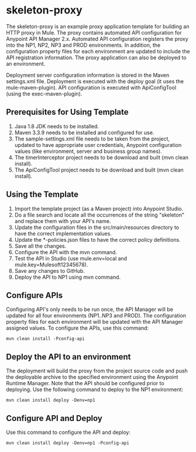 # skeleton-proxy
The skeleton-proxy is an example proxy application template for building an HTTP proxy in Mule. The proxy contains automated
API configuration for Anypoint API Manager 2.x. Automated API configuration registers the proxy into the NP1, NP2, NP3 and PROD environments. In addition,
the configuration property files for each environment are updated to include the API registration information. The proxy application
can also be deployed to an environment.

Deployment server configuration information is stored in the Maven settings.xml file.
Deployment is executed with the deploy goal (it uses the mule-maven-plugin).
API configuration is executed with ApiConfigTool (using the exec-maven-plugin).

## Prerequisites for Using Template
1. Java 1.8 JDK needs to be installed.
2. Maven 3.3.9 needs to be installed and configured for use.
3. The sample-settings.xml file needs to be taken from the project, updated to have appropriate user credentials, Anypoint configuration values (like environment, server and business group names).
4. The timerInterceptor project needs to be download and built (mvn clean install).
5. The ApiConfigTool project needs to be download and built (mvn clean install).

## Using the Template


1. Import the template project (as a Maven project) into Anypoint Studio.
2. Do a file search and locate all the occurrences of the string "skeleton" and replace them with your API's name.
3. Update the configuration files in the src/main/resources directory to have the correct implementation values.
4. Update the *-policies.json files to have the correct policy definitions.
5. Save all the changes.
6. Configure the API with the mvn command.
7. Test the API in Studio (use mule.env=local and mule.key=Mulesoft12345678).
8. Save any changes to GitHub.
9. Deploy the API to NP1 using mvn command.


## Configure APIs

Configuring API's only needs to be run once, the API Manager will be updated for all four environments (NP1..NP3 and PROD). The configuration property files for each environment will be updated with the API Manager assigned values. To configure the APIs, use this command:

```
mvn clean install -Pconfig-api
```

## Deploy the API to an environment

The deployment will build the proxy from the project source code and push the deployable archive to the specified environment using the
Anypoint Runtime Manager. Note that the API should be configured prior to deploying. Use the following command to deploy to the NP1
environment:

```
mvn clean install deploy -Denv=np1
```
## Configure API and Deploy

Use this command to configure the API and deploy:

```
mvn clean install deploy -Denv=np1 -Pconfig-api
```


